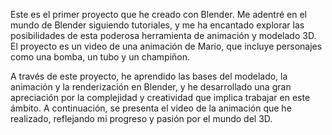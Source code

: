Este es el primer proyecto que he creado con Blender. Me adentré en el mundo de Blender siguiendo tutoriales, y me ha encantado explorar las posibilidades de esta poderosa herramienta de animación y modelado 3D. El proyecto es un video de una animación de Mario, que incluye personajes como una bomba, un tubo y un champiñon.

A través de este proyecto, he aprendido las bases del modelado, la animación y la renderización en Blender, y he desarrollado una gran apreciación por la complejidad y creatividad que implica trabajar en este ámbito. A continuación, se presenta el video de la animación que he realizado, reflejando mi progreso y pasión por el mundo del 3D.
